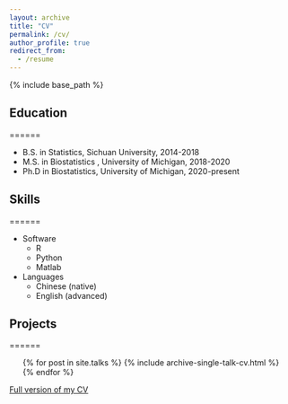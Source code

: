 ```yaml
---
layout: archive
title: "CV"
permalink: /cv/
author_profile: true
redirect_from:
  - /resume
---
```


{% include base_path %}

## Education
======
* B.S. in Statistics, Sichuan University, 2014-2018
* M.S. in Biostatistics , University of Michigan, 2018-2020
* Ph.D in Biostatistics, University of Michigan, 2020-present

  
## Skills
======
* Software
  * R
  * Python
  * Matlab
* Languages
  * Chinese (native)
  * English (advanced)

  
## Projects
======
  <ul>{% for post in site.talks %}
    {% include archive-single-talk-cv.html %}
  {% endfor %}</ul>



[Full version of my CV](http://herashi.github.io/files/Jieru_Shi_resume.pdf)
